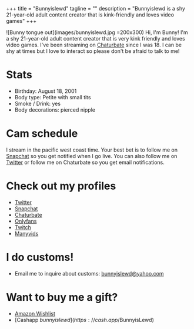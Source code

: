 +++
title = "Bunnyislewd"
tagline = ""
description = "Bunnyislewd is a shy 21-year-old adult content creator that is kink-friendly and loves video games"
+++

![Bunny tongue out](images/bunnyislewd.jpg =200x300) Hi, I'm Bunny! I'm a shy 21-year-old adult content creator that is very kink friendly and loves video games. I've been streaming on [Chaturbate](https://chaturbate.com/bunnyislewd) since I was 18. I can be shy at times but I love to interact so please don't be afraid to talk to me!
# Stats  

- Birthday: August 18, 2001  
- Body type: Petite with small tits  
- Smoke / Drink: yes  
- Body decorations: pierced nipple  

# Cam schedule  

I stream in the pacific west coast time. Your best bet is to follow me on [Snapchat](https://snapchat.com/add/bunnyislewd) so you get notified when I go live. You can also follow me on [Twitter](https://twitter.com/bunnyislewd) or follow me on Chaturbate so you get email notifications.

# Check out my profiles  

- [Twitter](https://twitter.com/bunnyislewd)  
- [Snapchat](https://snapchat.com/add/bunnyislewd)  
- [Chaturbate](https://chaturbate.com/bunnyislewd/)  
- [Onlyfans](https://onlyfans.com/bunnyislewd)  
- [Twitch](https://twitch.tv/bunnyisgaming)  
- [Manyvids](https://www.manyvids.com/Activity/bunnyislewd/1003105966/)

# I do customs!  

- Email me to inquire about customs: bunnyislewd@yahoo.com  

# Want to buy me a gift?  
- [Amazon Wishlist](https://www.amazon.com/hz/wishlist/ls/BK7MD246AJAV)  
- [Cashapp $bunnyislewd](https://cash.app/$BunnyisLewd)  

